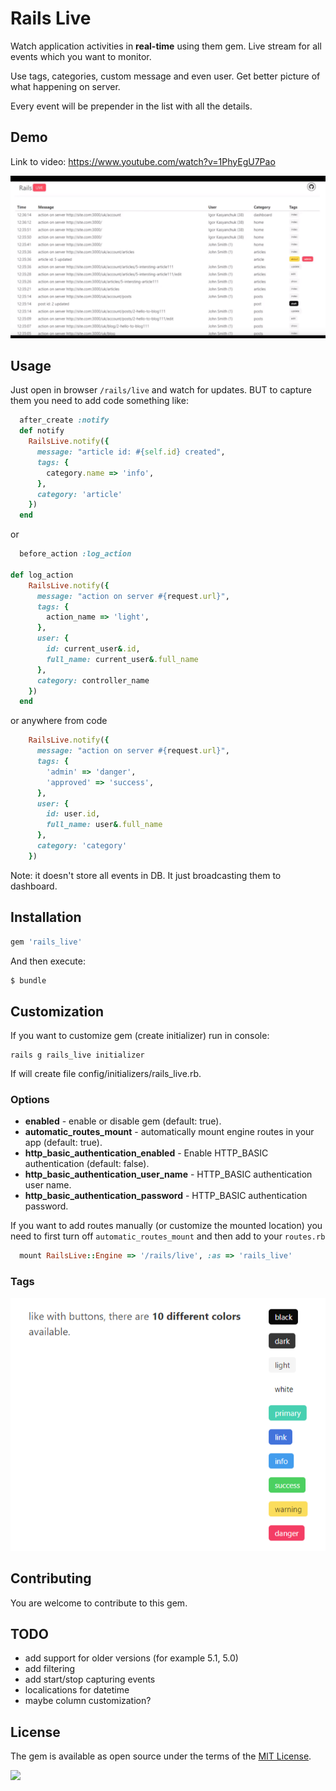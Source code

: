 # Rails Live

Watch application activities in **real-time** using them gem. Live stream for all events which you want to monitor.

Use tags, categories, custom message and even user. Get better picture of what happening on server.

Every event will be prepender in the list with all the details.

## Demo

Link to video: https://www.youtube.com/watch?v=1PhyEgU7Pao

[<img src="https://raw.githubusercontent.com/igorkasyanchuk/rails_live/master/docs/screenshot.png"
/>](https://www.youtube.com/watch?v=1PhyEgU7Pao)

## Usage

Just open in browser `/rails/live` and watch for updates. BUT to capture them you need to add code something like:

```ruby
  after_create :notify
  def notify
    RailsLive.notify({
      message: "article id: #{self.id} created",
      tags: {
        category.name => 'info',
      },
      category: 'article'
    })
  end
```

or

```ruby
  before_action :log_action

def log_action
    RailsLive.notify({
      message: "action on server #{request.url}",
      tags: {
        action_name => 'light',
      },
      user: {
        id: current_user&.id,
        full_name: current_user&.full_name
      },
      category: controller_name
    })
  end
```

or anywhere from code

```ruby
    RailsLive.notify({
      message: "action on server #{request.url}",
      tags: {
        'admin' => 'danger',
        'approved' => 'success',
      },
      user: {
        id: user.id,
        full_name: user&.full_name
      },
      category: 'category'
    })
```

Note: it doesn't store all events in DB. It just broadcasting them to dashboard.

## Installation

```ruby
gem 'rails_live'
```

And then execute:
```bash
$ bundle
```

## Customization

If you want to customize gem (create initializer) run in console:

    rails g rails_live initializer

If will create file config/initializers/rails_live.rb.

### Options
*   **enabled** - enable or disable gem (default: true).
*   **automatic_routes_mount** - automatically mount engine routes in your app (default: true).
*   **http_basic_authentication_enabled** - Enable HTTP_BASIC authentication (default: false).
*   **http_basic_authentication_user_name** - HTTP_BASIC authentication user name.
*   **http_basic_authentication_password** - HTTP_BASIC authentication password.

If you want to add routes manually (or customize the mounted location) you need to first turn off `automatic_routes_mount` and then add to your `routes.rb`

```ruby
  mount RailsLive::Engine => '/rails/live', :as => 'rails_live'
```

### Tags

[<img src="https://raw.githubusercontent.com/igorkasyanchuk/rails_live/master/docs/tags.png"
/>](https://github.com/igorkasyanchuk/rails_live)

## Contributing

You are welcome to contribute to this gem.

## TODO

* add support for older versions (for example 5.1, 5.0)
* add filtering
* add start/stop capturing events
* localications for datetime
* maybe column customization?

## License

The gem is available as open source under the terms of the [MIT License](https://opensource.org/licenses/MIT).

[<img src="https://github.com/igorkasyanchuk/rails_time_travel/blob/main/docs/more_gems.png?raw=true"
/>](https://www.railsjazz.com/?utm_source=github&utm_medium=bottom&utm_campaign=rails_live)
